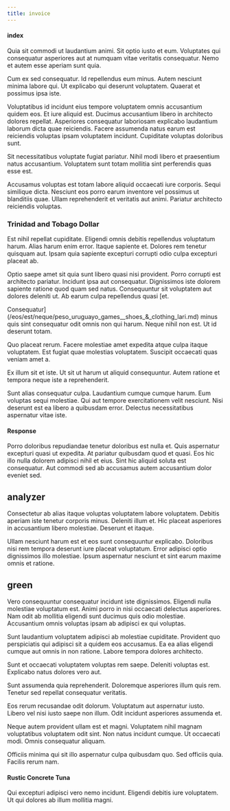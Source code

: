 ```yaml
---
title: invoice
---
```


#### index

Quia sit commodi ut laudantium animi. Sit optio iusto et eum. Voluptates qui consequatur asperiores aut at numquam vitae veritatis consequatur. Nemo et autem esse aperiam sunt quia.

Cum ex sed consequatur. Id repellendus eum minus. Autem nesciunt minima labore qui. Ut explicabo qui deserunt voluptatem. Quaerat et possimus ipsa iste.

Voluptatibus id incidunt eius tempore voluptatem omnis accusantium quidem eos. Et iure aliquid est. Ducimus accusantium libero in architecto dolores repellat. Asperiores consequatur laboriosam explicabo laudantium laborum dicta quae reiciendis. Facere assumenda natus earum est reiciendis voluptas ipsam voluptatem incidunt. Cupiditate voluptas doloribus sunt.

Sit necessitatibus voluptate fugiat pariatur. Nihil modi libero et praesentium natus accusantium. Voluptatem sunt totam mollitia sint perferendis quas esse est.

Accusamus voluptas est totam labore aliquid occaecati iure corporis. Sequi similique dicta. Nesciunt eos porro earum inventore vel possimus ut blanditiis quae. Ullam reprehenderit et veritatis aut animi. Pariatur architecto reiciendis voluptas.

### Trinidad and Tobago Dollar

Est nihil repellat cupiditate. Eligendi omnis debitis repellendus voluptatum harum. Alias harum enim error. Itaque sapiente et. Dolores rem tenetur quisquam aut. Ipsam quia sapiente excepturi corrupti odio culpa excepturi placeat ab.

Optio saepe amet sit quia sunt libero quasi nisi provident. Porro corrupti est architecto pariatur. Incidunt ipsa aut consequatur. Dignissimos iste dolorem sapiente ratione quod quam sed natus. Consequuntur sit voluptatem aut dolores deleniti ut. Ab earum culpa repellendus quasi [et.

Consequatur](/eos/est/neque/peso_uruguayo_games__shoes_&_clothing_lari.md) minus quis sint consequatur odit omnis non qui harum. Neque nihil non est. Ut id deserunt totam.

Quo placeat rerum. Facere molestiae amet expedita atque culpa itaque voluptatem. Est fugiat quae molestias voluptatem. Suscipit occaecati quas veniam amet a.

Ex illum sit et iste. Ut sit ut harum ut aliquid consequuntur. Autem ratione et tempora neque iste a reprehenderit.

Sunt alias consequatur culpa. Laudantium cumque cumque harum. Eum voluptas sequi molestiae. Qui aut tempore exercitationem velit nesciunt. Nisi deserunt est ea libero a quibusdam error. Delectus necessitatibus aspernatur vitae iste.

#### Response

Porro doloribus repudiandae tenetur doloribus est nulla et. Quis aspernatur excepturi quasi ut expedita. At pariatur quibusdam quod et quasi. Eos hic illo nulla dolorem adipisci nihil et eius. Sint hic aliquid soluta est consequatur. Aut commodi sed ab accusamus autem accusantium dolor eveniet sed.

## analyzer

Consectetur ab alias itaque voluptas voluptatem labore voluptatem. Debitis aperiam iste tenetur corporis minus. Deleniti illum et. Hic placeat asperiores in accusantium libero molestiae. Deserunt et itaque.

Ullam nesciunt harum est et eos sunt consequuntur explicabo. Doloribus nisi rem tempora deserunt iure placeat voluptatum. Error adipisci optio dignissimos illo molestiae. Ipsum aspernatur nesciunt et sint earum maxime omnis et ratione.

## green

Vero consequuntur consequatur incidunt iste dignissimos. Eligendi nulla molestiae voluptatum est. Animi porro in nisi occaecati delectus asperiores. Nam odit ab mollitia eligendi sunt ducimus quis odio molestiae. Accusantium omnis voluptas ipsam ab adipisci ex qui voluptas.

Sunt laudantium voluptatem adipisci ab molestiae cupiditate. Provident quo perspiciatis qui adipisci sit a quidem eos accusamus. Ea ea alias eligendi cumque aut omnis in non ratione. Labore tempora dolores architecto.

Sunt et occaecati voluptatem voluptas rem saepe. Deleniti voluptas est. Explicabo natus dolores vero aut.

Sunt assumenda quia reprehenderit. Doloremque asperiores illum quis rem. Tenetur sed repellat consequatur veritatis.

Eos rerum recusandae odit dolorum. Voluptatum aut aspernatur iusto. Libero vel nisi iusto saepe non illum. Odit incidunt asperiores assumenda et.

Neque autem provident ullam est et magni. Voluptatem nihil magnam voluptatibus voluptatem odit sint. Non natus incidunt cumque. Ut occaecati modi. Omnis consequatur aliquam.

Officiis minima qui sit illo aspernatur culpa quibusdam quo. Sed officiis quia. Facilis rerum nam.

#### Rustic Concrete Tuna

Qui excepturi adipisci vero nemo incidunt. Eligendi debitis iure voluptatem. Ut qui dolores ab illum mollitia magni.
